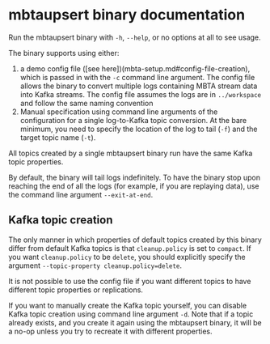 # mbtaupsert binary documentation

Run the mbtaupsert binary with `-h`, `--help`, or no options at all to see usage.

The binary supports using either:
1. a demo config file ([see here])(mbta-setup.md#config-file-creation), which is passed in with the
   `-c` command line argument. The config file allows the binary to convert multiple
   logs containing MBTA stream data into Kafka streams. The config file assumes
   the logs are in `../workspace` and follow the same naming convention
2. Manual specification using command line arguments of the configuration for a
   single log-to-Kafka topic conversion. At the bare minimum, you need to
   specify the location of the log to tail (`-f`) and the target topic name (`-t`).

All topics created by a single mbtaupsert binary run have the same Kafka topic properties.

By default, the binary will tail logs indefinitely. To have the binary stop upon
reaching the end of all the logs (for example, if you are replaying data), use
the command line argument `--exit-at-end`.

## Kafka topic creation

The only manner in which properties of default topics created by this binary
differ from default Kafka topics is that `cleanup.policy` is set to `compact`.
If you want `cleanup.policy` to be `delete`, you should explicitly specify the
argument `--topic-property cleanup.policy=delete`.

It is not possible to use the config file if you want different topics to have
different topic properties or replications.

If you want to manually create the Kafka topic yourself, you can disable Kafka
topic creation using command line argument `-d`. Note that if a topic already
exists, and you create it again using the mbtaupsert binary, it will be a no-op
unless you try to recreate it with different properties.
